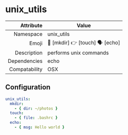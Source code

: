 # unix_utils

| Attribute | Value |
|----:|----|
| Namespace     | unix_utils |
| Emoji         | 📂 [mkdir] 👉 [touch] 🗣 [echo]  |
| Description   | performs unix commands |
| Dependencies  | echo  |
| Compatability | OSX  |
## Configuration

```yml
unix_utils:
  mkdir:
    - { dir: ~/photos }
  touch:
    - { file: .bashrc }
  echo:
    - { msg: Hello world }
```
